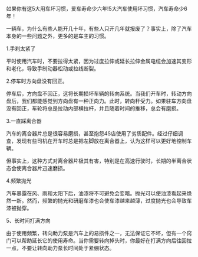 
如果你有这5大用车坏习惯，爱车寿命少六年!
​​5大汽车使用坏习惯，汽车寿命少6年！

一辆车，为什么有些人能开几十年，有些人只开几年就报废了？事实上，除了汽车本身的一些问题之外，更多的是车主的习惯。

1.手刹太紧了

平时使用汽车时，不要拉得太紧，因为过度拉伸或延长拉伸金属电缆会加速其变形和老化，导致手制动器松动或拉线断裂。

2.停车时方向盘没有回正。

停车后，方向盘不回正，这将长期损坏车辆的转向系统。当我们开车时，转动方向盘后，我们都能感觉到方向盘有一种正向力。此时，转向杆受力。如果驻车方向盘没有回正，车轮将总是拉动内部横拉杆，并且随着时间的推移，总会有磨损。

3.一直踩离合器

汽车的离合器片总是很容易磨损，甚至抱怨4S店使用了劣质配件。经过仔细调查，发现有些司机在开车时总是把左脚放在离合器上，认为这样可以更好地控制车辆。

但事实上，这种方式对离合器片极其有害，特别是在高速行驶时，长期的半离合状态会使离合器片迅速磨损。

4.频繁抛光

汽车暴露在风、雨和太阳下后，油漆将不可避免会变暗。抛光可以使油漆看起来焕然一新。然而，频繁的抛光和研磨车漆也会使车漆越来越薄，过度抛光也会导致车漆被抛穿。

5、长时间打满方向

由于使用频繁，转向助力泵是汽车上的易损件之一，无法保证它不坏，但有一个窍门可以帮助延长它的使用寿命。当你需要转向掉头时，你最好在打满方向后往回拉一点，不要让转向助力泵长时间处于紧绷状态。​​​​
